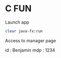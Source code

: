 # C FUN

Launch app
   ```sh
   clear java-fx:run
   ```
   
Access to manager page

  id : Benjamin
  mdp : 1234

